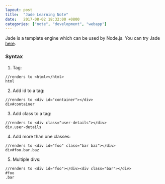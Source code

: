 ```yaml
---
layout: post
title:  "Jade Learning Note"
date:   2017-08-02 18:32:00 +0800
categories: ["note", "development", "webapp"]
---
```

Jade is a template engine which can be used by Node.js.
You can try Jade [here](http://naltatis.github.io/jade-syntax-docs/).

### Syntax
1. Tag:
```
//renders to <html></html>
html
```
2. Add id to a tag:
```
//renders to <div id="container"></div>
div#container
```
3. Add class to a tag:
```
//renders to <div class="user-details"></div>
div.user-details
```
4. Add more than one classes: 
```
//renders to <div id="foo" class="bar baz"></div>
div#foo.bar.baz
```
5. Multiple divs:
```
//renders to <div id="foo"></div><div class="bar"></div>
#foo
.bar
```
